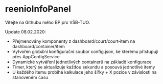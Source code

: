 # reenioInfoPanel

Vitejte na Githubu mého BP pro VŠB-TUO.

Update 08.02.2020:
+ Přejmenovány komponenty z dashboard/court/court-item na dashboard/container/item
+ Vytvořen globální konfigurační soubor config.json, ke kterému přistupuji přes AppConfigService
+ Dynamické vytváření jednotlivých containerů na základě konfigurace
+ Timer, který se aktualizuje každou sekundu a posouvá jednotlivé itemy
+ U každého itemu probíhá kalkulace jeho šířky + X pozice v závislosti na stanoveném času
